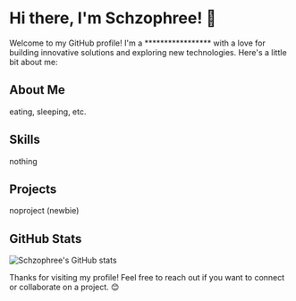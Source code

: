 # Hi there, I'm Schzophree! 👋

Welcome to my GitHub profile! I'm a ***************** with a love for building innovative solutions and exploring new technologies. Here's a little bit about me:

## About Me

eating, sleeping, etc.

## Skills

nothing

## Projects

noproject (newbie)

## GitHub Stats

![Schzophree's GitHub stats](https://github-readme-stats.vercel.app/api?username=schzophree&show_icons=true&theme=radical)


Thanks for visiting my profile! Feel free to reach out if you want to connect or collaborate on a project. 😊
